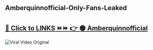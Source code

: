 
 ## Amberquinnofficial-Only-Fans-Leaked

# <h2><a href="https://clipsfans.com/Amberquinnofficial&ref=git">🔗 Click to LINKS ⏩⏩ 👉 🟢 Amberquinnofficial </a></h2>

<a href="https://clipsfans.com/Amberquinnofficial&ref=git" rel="nofollow" data-target="animated-image.originalLink"><img src="https://i.ibb.co.com/xMMVF88/686577567.gif" alt="Viral Video Original" style="max-width: 100%; display: inline-block;" data-target="animated-image.originalImage"></a>
